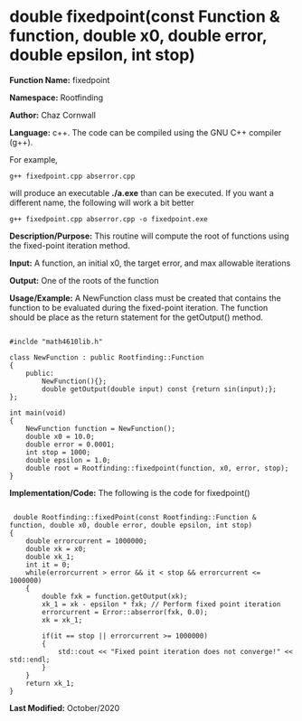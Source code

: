 # double fixedpoint(const Function & function, double x0, double error, double epsilon, int stop)

**Function Name:**           fixedpoint

**Namespace:**               Rootfinding

**Author:** Chaz Cornwall

**Language:** c++. The code can be compiled using the GNU C++ compiler (g++).

For example,

    g++ fixedpoint.cpp abserror.cpp

will produce an executable **./a.exe** than can be executed. If you want a different name, the following will work a bit
better

    g++ fixedpoint.cpp abserror.cpp -o fixedpoint.exe

**Description/Purpose:** This routine will compute the root of functions using the fixed-point iteration method. 

**Input:** A function, an initial x0, the target error, and max allowable iterations

**Output:** One of the roots of the function

**Usage/Example:** A NewFunction class must be created that contains the function to be evaluated during the fixed-point iteration. The function should be place as the return
 statement for the getOutput() method.

<pre><code> 
#inclde "math4610lib.h" 

class NewFunction : public Rootfinding::Function
{
    public:
        NewFunction(){}; 
        double getOutput(double input) const {return sin(input);};
};

int main(void)
{
    NewFunction function = NewFunction();
    double x0 = 10.0;
    double error = 0.0001;
    int stop = 1000;
    double epsilon = 1.0;
    double root = Rootfinding::fixedpoint(function, x0, error, stop);
}
</pre></code>

**Implementation/Code:** The following is the code for fixedpoint()

<pre><code>
 double Rootfinding::fixedPoint(const Rootfinding::Function & function, double x0, double error, double epsilon, int stop)
{
    double errorcurrent = 1000000;
    double xk = x0;
    double xk_1;
    int it = 0;
    while(errorcurrent > error && it < stop && errorcurrent <= 1000000)
    {
        double fxk = function.getOutput(xk);
        xk_1 = xk - epsilon * fxk; // Perform fixed point iteration
        errorcurrent = Error::abserror(fxk, 0.0);
        xk = xk_1;
        
        if(it == stop || errorcurrent >= 1000000)
        {
            std::cout << "Fixed point iteration does not converge!" << std::endl;
        }
    }
    return xk_1;
}
</pre></code>

**Last Modified:** October/2020
